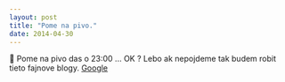 ```yaml
---
layout: post
title: "Pome na pivo."
date: 2014-04-30
---
```


:bow:
Pome na pivo das o 23:00 ... OK ? Lebo ak nepojdeme tak budem robit tieto fajnove blogy. [Google](http://google.com/)


